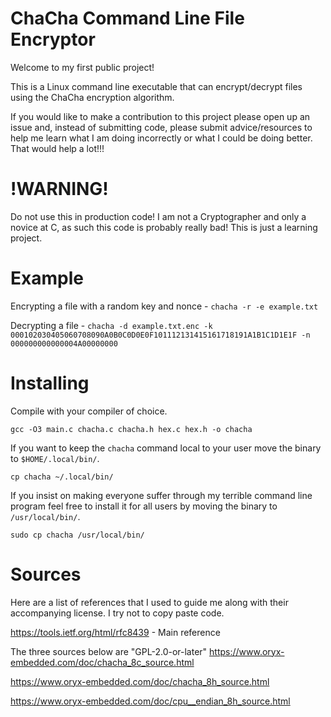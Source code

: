# ChaCha Command Line File Encryptor

Welcome to my first public project!

This is a Linux command line executable that can encrypt/decrypt files using the ChaCha encryption algorithm.

If you would like to make a contribution to this project please open up an issue and, instead of submitting code, please submit advice/resources to help me learn what I am doing incorrectly or what I could be doing better. That would help a lot!!!

# !WARNING!
Do not use this in production code! I am not a Cryptographer and only a novice at C, as such this code is probably really bad! This is just a learning project.

# Example

Encrypting a file with a random key and nonce -
`chacha -r -e example.txt`

Decrypting a file - 
`chacha -d example.txt.enc -k 000102030405060708090A0B0C0D0E0F101112131415161718191A1B1C1D1E1F -n 000000000000004A00000000`

# Installing
Compile with your compiler of choice.

`gcc -O3 main.c chacha.c chacha.h hex.c hex.h -o chacha`

If you want to keep the `chacha` command local to your user move the binary to `$HOME/.local/bin/`.

`cp chacha ~/.local/bin/`

If you insist on making everyone suffer through my terrible command line program feel free to install it for all users by moving the binary to `/usr/local/bin/`.

`sudo cp chacha /usr/local/bin/`

# Sources
Here are a list of references that I used to guide me along with their accompanying license. I try not to copy paste code.

https://tools.ietf.org/html/rfc8439 - Main reference

The three sources below are "GPL-2.0-or-later"
https://www.oryx-embedded.com/doc/chacha_8c_source.html

https://www.oryx-embedded.com/doc/chacha_8h_source.html

https://www.oryx-embedded.com/doc/cpu__endian_8h_source.html
